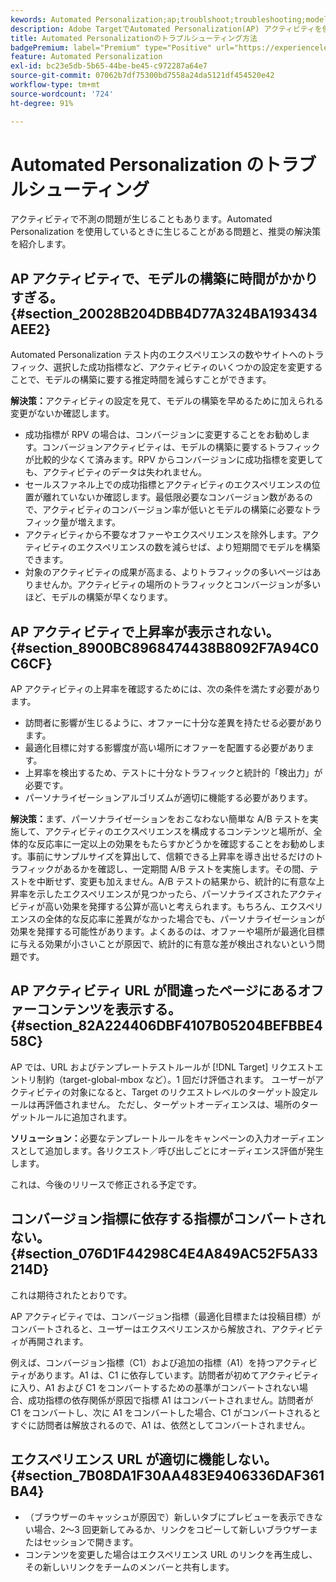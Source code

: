```yaml
---
kewords: Automated Personalization;ap;troublshoot;troubleshooting;model;lift
description: Adobe TargetでAutomated Personalization(AP) アクティビティを使用する際に直面する可能性のある潜在的な課題と、推奨される解決策を探ります。
title: Automated Personalizationのトラブルシューティング方法
badgePremium: label="Premium" type="Positive" url="https://experienceleague.adobe.com/docs/target/using/introduction/intro.html?lang=en#premium newtab=true" tooltip="See what's included in Target Premium."
feature: Automated Personalization
exl-id: bc23e5db-5b65-44be-be45-c972287a64e7
source-git-commit: 07062b7df75300bd7558a24da5121df454520e42
workflow-type: tm+mt
source-wordcount: '724'
ht-degree: 91%

---
```


# Automated Personalization のトラブルシューティング

アクティビティで不測の問題が生じることもあります。Automated Personalization を使用しているときに生じることがある問題と、推奨の解決策を紹介します。

## AP アクティビティで、モデルの構築に時間がかかりすぎる。 {#section_20028B204DBB4D77A324BA193434AEE2}

Automated Personalization テスト内のエクスペリエンスの数やサイトへのトラフィック、選択した成功指標など、アクティビティのいくつかの設定を変更することで、モデルの構築に要する推定時間を減らすことができます。

**解決策：**&#x200B;アクティビティの設定を見て、モデルの構築を早めるために加えられる変更がないか確認します。

* 成功指標が RPV の場合は、コンバージョンに変更することをお勧めします。コンバージョンアクティビティは、モデルの構築に要するトラフィックが比較的少なくて済みます。RPV からコンバージョンに成功指標を変更しても、アクティビティのデータは失われません。
* セールスファネル上での成功指標とアクティビティのエクスペリエンスの位置が離れていないか確認します。最低限必要なコンバージョン数があるので、アクティビティのコンバージョン率が低いとモデルの構築に必要なトラフィック量が増えます。
* アクティビティから不要なオファーやエクスペリエンスを除外します。アクティビティのエクスペリエンスの数を減らせば、より短期間でモデルを構築できます。
* 対象のアクティビティの成果が高まる、よりトラフィックの多いページはありませんか。アクティビティの場所のトラフィックとコンバージョンが多いほど、モデルの構築が早くなります。

## AP アクティビティで上昇率が表示されない。 {#section_8900BC8968474438B8092F7A94C0C6CF}

AP アクティビティの上昇率を確認するためには、次の条件を満たす必要があります。

* 訪問者に影響が生じるように、オファーに十分な差異を持たせる必要があります。
* 最適化目標に対する影響度が高い場所にオファーを配置する必要があります。
* 上昇率を検出するため、テストに十分なトラフィックと統計的「検出力」が必要です。
* パーソナライゼーションアルゴリズムが適切に機能する必要があります。

**解決策：**&#x200B;まず、パーソナライゼーションをおこなわない簡単な A/B テストを実施して、アクティビティのエクスペリエンスを構成するコンテンツと場所が、全体的な反応率に一定以上の効果をもたらすかどうかを確認することをお勧めします。事前にサンプルサイズを算出して、信頼できる上昇率を導き出せるだけのトラフィックがあるかを確認し、一定期間 A/B テストを実施します。その間、テストを中断せず、変更も加えません。A/B テストの結果から、統計的に有意な上昇率を示したエクスペリエンスが見つかったら、パーソナライズされたアクティビティが高い効果を発揮する公算が高いと考えられます。もちろん、エクスペリエンスの全体的な反応率に差異がなかった場合でも、パーソナライゼーションが効果を発揮する可能性があります。よくあるのは、オファーや場所が最適化目標に与える効果が小さいことが原因で、統計的に有意な差が検出されないという問題です。

## AP アクティビティ URL が間違ったページにあるオファーコンテンツを表示する。 {#section_82A224406DBF4107B05204BEFBBE458C}

AP では、URL およびテンプレートテストルールが [!DNL Target] リクエストエントリ制約（target-global-mbox など）。1 回だけ評価されます。 ユーザーがアクティビティの対象になると、Target のリクエストレベルのターゲット設定ルールは再評価されません。 ただし、ターゲットオーディエンスは、場所のターゲットルールに追加されます。

**ソリューション：**&#x200B;必要なテンプレートルールをキャンペーンの入力オーディエンスとして追加します。各リクエスト／呼び出しごとにオーディエンス評価が発生します。

これは、今後のリリースで修正される予定です。

## コンバージョン指標に依存する指標がコンバートされない。 {#section_076D1F44298C4E4A849AC52F5A33214D}

これは期待されたとおりです。

AP アクティビティでは、コンバージョン指標（最適化目標または投稿目標）がコンバートされると、ユーザーはエクスペリエンスから解放され、アクティビティが再開されます。

例えば、コンバージョン指標（C1）および追加の指標（A1）を持つアクティビティがあります。A1 は、C1 に依存しています。訪問者が初めてアクティビティに入り、A1 および C1 をコンバートするための基準がコンバートされない場合、成功指標の依存関係が原因で指標 A1 はコンバートされません。訪問者が C1 をコンバートし、次に A1 をコンバートした場合、C1 がコンバートされるとすぐに訪問者は解放されるので、A1 は、依然としてコンバートされません。

## エクスペリエンス URL が適切に機能しない。 {#section_7B08DA1F30AA483E9406336DAF361BA4}

* （ブラウザーのキャッシュが原因で）新しいタブにプレビューを表示できない場合、2～3 回更新してみるか、リンクをコピーして新しいブラウザーまたはセッションで開きます。
* コンテンツを変更した場合はエクスペリエンス URL のリンクを再生成し、その新しいリンクをチームのメンバーと共有します。
